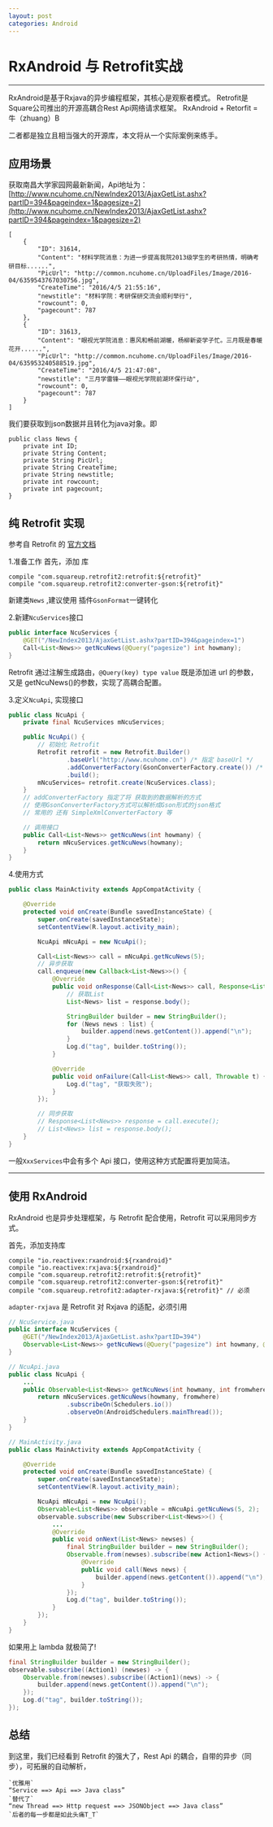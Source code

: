 ```yaml
---
layout: post
categories: Android
---
```


# RxAndroid 与 Retrofit实战

---

RxAndroid是基于Rxjava的异步编程框架，其核心是观察者模式。
Retrofit是Square公司推出的开源高耦合Rest Api网络请求框架。
RxAndroid + Retorfit = 牛（zhuang）B

二者都是独立且相当强大的开源库，本文将从一个实际案例来练手。

## 应用场景

获取南昌大学家园网最新新闻，Api地址为：
[http://www.ncuhome.cn/NewIndex2013/AjaxGetList.ashx?partID=394&pageindex=1&pagesize=2](http://www.ncuhome.cn/NewIndex2013/AjaxGetList.ashx?partID=394&pageindex=1&pagesize=2)

```
[
    {
        "ID": 31614,
        "Content": "材料学院消息：为进一步提高我院2013级学生的考研热情，明确考研目标......",
        "PicUrl": "http://common.ncuhome.cn/UploadFiles/Image/2016-04/6359543767030756.jpg",
        "CreateTime": "2016/4/5 21:55:16",
        "newstitle": "材料学院：考研保研交流会顺利举行",
        "rowcount": 0,
        "pagecount": 787
    },
    {
        "ID": 31613,
        "Content": "眼视光学院消息：惠风和畅前湖暖，杨柳新姿学子忙。三月既是春暖花开......",
        "PicUrl": "http://common.ncuhome.cn/UploadFiles/Image/2016-04/635953240588519.jpg",
        "CreateTime": "2016/4/5 21:47:08",
        "newstitle": "三月学雷锋——眼视光学院前湖环保行动",
        "rowcount": 0,
        "pagecount": 787
    }
]
```

我们要获取到json数据并且转化为java对象。即

```
public class News {
    private int ID;
    private String Content;
    private String PicUrl;
    private String CreateTime;
    private String newstitle;
    private int rowcount;
    private int pagecount;
}
```

## 纯 Retrofit 实现

参考自 Retrofit 的 [官方文档](https://square.github.io/retrofit)

1.准备工作
首先，添加 库

```
compile "com.squareup.retrofit2:retrofit:${retrofit}"   
compile "com.squareup.retrofit2:converter-gson:${retrofit}"
```

新建类`News` ,建议使用 插件`GsonFormat`一键转化

2.新建`NcuServices`接口

```java
public interface NcuServices {
    @GET("/NewIndex2013/AjaxGetList.ashx?partID=394&pageindex=1")
    Call<List<News>> getNcuNews(@Query("pagesize") int howmany);
}
```
Retrofit 通过注解生成路由，`@Query(key) type value` 既是添加进 url 的参数，又是 getNcuNews()的参数，实现了高耦合配置。

3.定义`NcuApi`, 实现接口

```java
public class NcuApi {
    private final NcuServices mNcuServices;

    public NcuApi() {
        // 初始化 Retrofit
        Retrofit retrofit = new Retrofit.Builder()
                .baseUrl("http://www.ncuhome.cn") /* 指定 baseUrl */
                .addConverterFactory(GsonConverterFactory.create()) /* 指定Converter */
                .build();
        mNcuServices= retrofit.create(NcuServices.class);
    }
    // addConverterFactory 指定了将 获取到的数据解析的方式
    // 使用GsonConverterFactory方式可以解析成Gson形式的json格式
    // 常用的 还有 SimpleXmlConverterFactory 等

    // 调用接口
    public Call<List<News>> getNcuNews(int howmany) {
        return mNcuServices.getNcuNews(howmany);
    }
}
```

4.使用方式

```java
public class MainActivity extends AppCompatActivity {

    @Override
    protected void onCreate(Bundle savedInstanceState) {
        super.onCreate(savedInstanceState);
        setContentView(R.layout.activity_main);

        NcuApi mNcuApi = new NcuApi();

        Call<List<News>> call = mNcuApi.getNcuNews(5);
        // 异步获取
        call.enqueue(new Callback<List<News>>() {
            @Override
            public void onResponse(Call<List<News>> call, Response<List<News>> response) {
                // 获取List
                List<News> list = response.body();

                StringBuilder builder = new StringBuilder();
                for (News news : list) {
                    builder.append(news.getContent()).append("\n");
                }
                Log.d("tag", builder.toString());
            }

            @Override
            public void onFailure(Call<List<News>> call, Throwable t) {
                Log.d("tag", "获取失败");
            }
        });

        // 同步获取
        // Response<List<News>> response = call.execute();
        // List<News> list = response.body();
    }
}
```

一般`XxxServices`中会有多个 Api 接口，使用这种方式配置将更加简洁。

---

## 使用 RxAndroid

RxAndroid 也是异步处理框架，与 Retrofit 配合使用，Retrofit 可以采用同步方式。

首先，添加支持库

```
compile "io.reactivex:rxandroid:${rxandroid}"
compile "io.reactivex:rxjava:${rxandroid}"
compile "com.squareup.retrofit2:retrofit:${retrofit}"
compile "com.squareup.retrofit2:converter-gson:${retrofit}"
compile "com.squareup.retrofit2:adapter-rxjava:${retrofit}" // 必须
```

`adapter-rxjava` 是 Retrofit 对 Rxjava 的适配，必须引用

```java
// NcuService.java
public interface NcuServices {
    @GET("/NewIndex2013/AjaxGetList.ashx?partID=394")
    Observable<List<News>> getNcuNews(@Query("pagesize") int howmany, @Query("pageindex") int fromwhere);
}

// NcuApi.java
public class NcuApi {
    ...
    public Observable<List<News>> getNcuNews(int howmany, int fromwhere){
        return mNcuServices.getNcuNews(howmany, fromwhere)
                .subscribeOn(Schedulers.io())
                .observeOn(AndroidSchedulers.mainThread());
    }
}

// MainActivity.java
public class MainActivity extends AppCompatActivity {

    @Override
    protected void onCreate(Bundle savedInstanceState) {
        super.onCreate(savedInstanceState);
        setContentView(R.layout.activity_main);

        NcuApi mNcuApi = new NcuApi();
        Observable<List<News>> observable = mNcuApi.getNcuNews(5, 2);
        observable.subscribe(new Subscriber<List<News>>() {
            ...
            @Override
            public void onNext(List<News> newses) {
                final StringBuilder builder = new StringBuilder();
                Observable.from(newses).subscribe(new Action1<News>() {
                    @Override
                    public void call(News news) {
                        builder.append(news.getContent()).append("\n");
                    }
                });
                Log.d("tag", builder.toString());
            }
        });
    }
}
```

如果用上 lambda 就极简了!

```java
final StringBuilder builder = new StringBuilder();
observable.subscribe((Action1) (newses) -> {
    Observable.from(newses).subscribe((Action1)(news) -> {
        builder.append(news.getContent()).append("\n");
    });
    Log.d("tag", builder.toString());
});
```

## 总结
到这里，我们已经看到 Retrofit 的强大了，Rest Api 的耦合，自带的异步（同步），可拓展的自动解析，

```
`优雅用`
“Service ==> Api ==> Java class”
`替代了`
“new Thread ==> Http request ==> JSONObject ==> Java class”
`后者的每一步都是如此头痛T_T`
```

